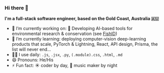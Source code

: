 ### Hi there 👋

**I'm a full-stack software engineer, based on the Gold Coast, Australia 🇦🇺**

<!--
**Jinksi/Jinksi** is a ✨ _special_ ✨ repository because its `README.md` (this file) appears on your GitHub profile.

Here are some ideas to get you started:

- 🔭 I’m currently working on ...
- 🌱 I’m currently learning ...
- 👯 I’m looking to collaborate on ...
- 🤔 I’m looking for help with ...
- 💬 Ask me about ...
- 📫 How to reach me: ...
- 😄 Pronouns: ...
- ⚡ Fun fact: ...
-->

- 🔭 I’m currently working on: 🐠 Developing AI-based tools for environmental research & conservation (see [FishID](https://globalwetlandsproject.org/tools/fishid/))
- 🌱 I’m currently learning: deploying computer-vision deep-learning products that scale, PyTorch & Lightning, React, API design, Prisma, the list will never end...
- 👨‍💻 I use daily: `.js`, `.jsx`, `.py`, `(.module).css`, `.html`, `.md`
- 😄 Pronouns: He/His
- ⚡ Fun fact: ☀️ coder by day, 🌙 music maker by night
